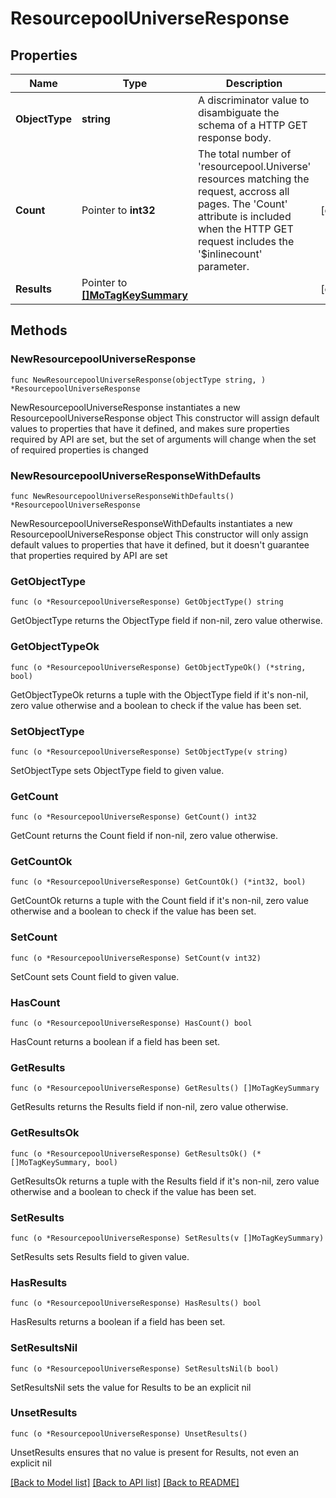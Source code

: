 # ResourcepoolUniverseResponse

## Properties

Name | Type | Description | Notes
------------ | ------------- | ------------- | -------------
**ObjectType** | **string** | A discriminator value to disambiguate the schema of a HTTP GET response body. | 
**Count** | Pointer to **int32** | The total number of &#39;resourcepool.Universe&#39; resources matching the request, accross all pages. The &#39;Count&#39; attribute is included when the HTTP GET request includes the &#39;$inlinecount&#39; parameter. | [optional] 
**Results** | Pointer to [**[]MoTagKeySummary**](MoTagKeySummary.md) |  | [optional] 

## Methods

### NewResourcepoolUniverseResponse

`func NewResourcepoolUniverseResponse(objectType string, ) *ResourcepoolUniverseResponse`

NewResourcepoolUniverseResponse instantiates a new ResourcepoolUniverseResponse object
This constructor will assign default values to properties that have it defined,
and makes sure properties required by API are set, but the set of arguments
will change when the set of required properties is changed

### NewResourcepoolUniverseResponseWithDefaults

`func NewResourcepoolUniverseResponseWithDefaults() *ResourcepoolUniverseResponse`

NewResourcepoolUniverseResponseWithDefaults instantiates a new ResourcepoolUniverseResponse object
This constructor will only assign default values to properties that have it defined,
but it doesn't guarantee that properties required by API are set

### GetObjectType

`func (o *ResourcepoolUniverseResponse) GetObjectType() string`

GetObjectType returns the ObjectType field if non-nil, zero value otherwise.

### GetObjectTypeOk

`func (o *ResourcepoolUniverseResponse) GetObjectTypeOk() (*string, bool)`

GetObjectTypeOk returns a tuple with the ObjectType field if it's non-nil, zero value otherwise
and a boolean to check if the value has been set.

### SetObjectType

`func (o *ResourcepoolUniverseResponse) SetObjectType(v string)`

SetObjectType sets ObjectType field to given value.


### GetCount

`func (o *ResourcepoolUniverseResponse) GetCount() int32`

GetCount returns the Count field if non-nil, zero value otherwise.

### GetCountOk

`func (o *ResourcepoolUniverseResponse) GetCountOk() (*int32, bool)`

GetCountOk returns a tuple with the Count field if it's non-nil, zero value otherwise
and a boolean to check if the value has been set.

### SetCount

`func (o *ResourcepoolUniverseResponse) SetCount(v int32)`

SetCount sets Count field to given value.

### HasCount

`func (o *ResourcepoolUniverseResponse) HasCount() bool`

HasCount returns a boolean if a field has been set.

### GetResults

`func (o *ResourcepoolUniverseResponse) GetResults() []MoTagKeySummary`

GetResults returns the Results field if non-nil, zero value otherwise.

### GetResultsOk

`func (o *ResourcepoolUniverseResponse) GetResultsOk() (*[]MoTagKeySummary, bool)`

GetResultsOk returns a tuple with the Results field if it's non-nil, zero value otherwise
and a boolean to check if the value has been set.

### SetResults

`func (o *ResourcepoolUniverseResponse) SetResults(v []MoTagKeySummary)`

SetResults sets Results field to given value.

### HasResults

`func (o *ResourcepoolUniverseResponse) HasResults() bool`

HasResults returns a boolean if a field has been set.

### SetResultsNil

`func (o *ResourcepoolUniverseResponse) SetResultsNil(b bool)`

 SetResultsNil sets the value for Results to be an explicit nil

### UnsetResults
`func (o *ResourcepoolUniverseResponse) UnsetResults()`

UnsetResults ensures that no value is present for Results, not even an explicit nil

[[Back to Model list]](../README.md#documentation-for-models) [[Back to API list]](../README.md#documentation-for-api-endpoints) [[Back to README]](../README.md)



